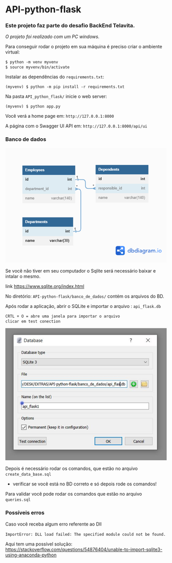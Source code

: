 # API-python-flask

### Este projeto faz parte do desafio BackEnd Telavita.

_O projeto foi realizado com um PC windows._

Para conseguir rodar o projeto em sua máquina é preciso criar o ambiente virtual:

```console
$ python -m venv myvenv
$ source myvenv/bin/activate
```

Instalar as dependências do  `requirements.txt`:

```console
(myvenv) $ python -m pip install -r requirements.txt
```

Na pasta `API_python_flask/`  inicie o web server:

```console
(myvenv) $ python app.py 
```

Você verá a  home page em: `http://127.0.0.1:8000`

A página com o  Swagger UI API em: `http://127.0.0.1:8000/api/ui`

### Banco de dados

![painel](imgs\BD.png )

Se você não tiver em seu computador o Sqlite será necessário baixar e intalar o mesmo.

link https://www.sqlite.org/index.html

No diretório: `API-python-flask/banco_de_dados/` contém os arquivos do BD.

Após rodar a aplicação, abrir o  SQLite e importar o arquivo : `api_flask.db`

````
CRTL + O = abre uma janela para importar o arquivo 
clicar em test conection 
````
![painel](imgs\painel1.JPG )


Depois é necessário rodar os comandos, que estão no arquivo `create_data_base.sql`
- verificar se você está no BD correto e só depois rode os comandos!

Para validar você pode rodar os comandos que estão no arquivo `queries.sql`



### Possíveis erros

Caso  você receba algum erro referente ao Dll

``ImportError: DLL load failed: The specified module could not be found.``

Aqui tem uma possível solução:
https://stackoverflow.com/questions/54876404/unable-to-import-sqlite3-using-anaconda-python
